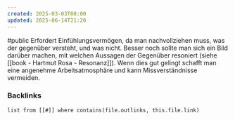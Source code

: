 ```yaml
---
created: 2025-03-03T08:00
updated: 2025-06-14T21:20
---
```

#public
Erfordert Einfühlungsvermögen, da man nachvollziehen muss, was der gegenüber versteht, und was nicht. Besser noch sollte man sich ein Bild darüber machen, mit welchen Aussagen der Gegenüber resoniert (siehe [[book - Hartmut Rosa - Resonanz]]). 
Wenn dies gut gelingt schafft man eine angenehme Arbeitsatmosphäre und kann Missverständnisse vermeiden.


### Backlinks
```dataview 
list from [[#]] where contains(file.outlinks, this.file.link)
```

